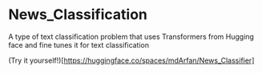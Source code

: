 # News_Classification
A type of text classification problem that uses Transformers from Hugging face and fine tunes it for text classification

(Try it yourself!)[https://huggingface.co/spaces/mdArfan/News_Classifier]
